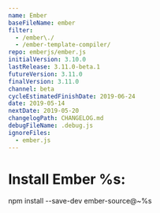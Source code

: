 ```yaml
---
name: Ember
baseFileName: ember
filter:
  - /ember\./
  - /ember-template-compiler/
repo: emberjs/ember.js
initialVersion: 3.10.0
lastRelease: 3.11.0-beta.1
futureVersion: 3.11.0
finalVersion: 3.11.0
channel: beta
cycleEstimatedFinishDate: 2019-06-24
date: 2019-05-14
nextDate: 2019-05-20
changelogPath: CHANGELOG.md
debugFileName: .debug.js
ignoreFiles:
  - ember.js
---
```

# Install Ember %s:
npm install --save-dev ember-source@~%s
